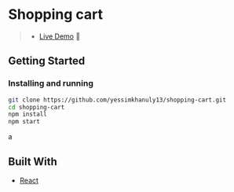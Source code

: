 # Shopping cart

> - [Live Demo](https://shopping-cart-dun-nine.vercel.app/) :convenience_store:

## Getting Started

### Installing and running

```bash
git clone https://github.com/yessimkhanuly13/shopping-cart.git
cd shopping-cart
npm install
npm start
```
a
## Built With

- [React](https://reactjs.org/)